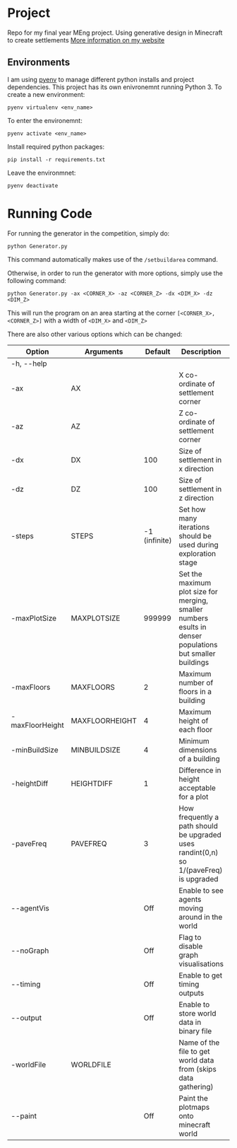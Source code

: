 # Project
Repo for my final year MEng project. Using generative design in Minecraft to create settlements
[More information on my website](https://www.charliehaslam.info/thesis.html)

## Environments

I am using [pyenv](https://github.com/pyenv/pyenv) to manage different python installs and project dependencies. This project has its own enivronemnt running Python 3. To create a new environment:

`pyenv virtualenv <env_name>`

To enter the environemnt:

`pyenv activate <env_name>`

Install required python packages:

`pip install -r requirements.txt`

Leave the environmnet:

`pyenv deactivate`

# Running Code

For running the generator in the competition, simply do:

`python Generator.py`

This command automatically makes use of the `/setbuildarea` command.

Otherwise, in order to run the generator with more options, simply use the following command:

`python Generator.py -ax <CORNER_X> -az <CORNER_Z> -dx <DIM_X> -dz <DIM_Z>`

This will run the program on an area starting at the corner `[<CORNER_X>,<CORNER_Z>]` with a width of `<DIM_X>` and `<DIM_Z>`

There are also other various options which can be changed:



| Option          | Arguments      | Default       | Description                                                  | Required |
| --------------- | -------------- | ------------- | ------------------------------------------------------------ | -------- |
| -h, --help      |                |               |                                                              |          |
| -ax             | AX             |               | X co-ordinate of settlement corner                           | Yes      |
| -az             | AZ             |               | Z co-ordinate of settlement corner                           | Yes      |
| -dx             | DX             | 100           | Size of settlement in x direction                            |          |
| -dz             | DZ             | 100           | Size of settlement in z direction                            |          |
| -steps          | STEPS          | -1 (infinite) | Set how many iterations should be used during exploration stage |          |
| -maxPlotSize    | MAXPLOTSIZE    | 999999        | Set the maximum plot size for merging, smaller numbers esults in denser populations but smaller buildings |          |
| -maxFloors      | MAXFLOORS      | 2             | Maximum number of floors in a building                       |          |
| -maxFloorHeight | MAXFLOORHEIGHT | 4             | Maximum height of each floor                                 |          |
| -minBuildSize   | MINBUILDSIZE   | 4             | Minimum dimensions of a building                             |          |
| -heightDiff     | HEIGHTDIFF     | 1             | Difference in height acceptable for a plot                   |          |
| -paveFreq       | PAVEFREQ       | 3             | How frequently a path should be upgraded uses randint(0,n) so 1/(paveFreq) is upgraded |          |
| --agentVis      |                | Off           | Enable to see agents moving around in the world              |          |
| --noGraph       |                | Off           | Flag to disable graph visualisations                         |          |
| --timing        |                | Off           | Enable to get timing outputs                                 |          |
| --output        |                | Off           | Enable to store world data in binary file                    |          |
| -worldFile      | WORLDFILE      |               | Name of the file to get world data from (skips data gathering) |          |
| --paint         |                | Off           | Paint the plotmaps onto minecraft world                      |          |

